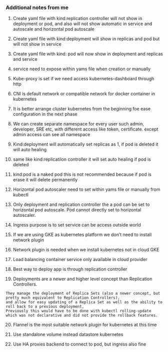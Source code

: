 ### Additional notes from me


1. Create yaml file  with kind:replication controller will not show in deployment or pod, and also will not show automatic in service and autoscale and horizontal pod autoscale 

2. Create yaml file with kind:deployment will show in replicas and pod but will not show in service

3. Create yaml file with kind: pod will now show in deployment and replicas and service

4. service need to expose within yams file when creation or manually

5. Kube-proxy is set if we need access kubernetes-dashboard through http

6. CNI is default network or compatible network for docker container in kubernetes

7. It is better arrange cluster kubernetes from the beginning foe ease configuration in the next phase

8. We can create separate namespace for every user such admin, developer, SRE etc, with different access like token, certificate. except admin access can see all namespace

9. Kind:deployment will automatically set replicas as 1, if pod is deleted it will auto healing

10. same like kind:replicatilon controller it will set auto healing if pod is deleted

11. kind:pod is a naked pod this is not recommended because if pod is erase it will delete permanently

12. Horizontal pod autoscaler need to set within yams file or manually from kubectl

13. Only deployment and replication controller the a pod can be set to horizontal pod autoscale. Pod cannot directly set to   horizontal autoscaler.

14. Ingress purpose is to set service can be access outside world

15. If we are using GKE as kubernetes platform we don’t need to install network plugin

16. Network plugin is needed when we install kubernetes not in cloud GKE

17. Load balancing container service only available in cloud provider

18. Best way to deploy app is through replication controller

19. Deployments are a newer and higher level concept than Replication Controllers. 

```shell
They manage the deployment of Replica Sets (also a newer concept, but pretty much equivalent to Replication Controllers), 
and allow for easy updating of a Replica Set as well as the ability to roll back to a previous deployment, 
Previously this would have to be done with kubectl rolling-update which was not declarative and did not provide the rollback features.
```

20. Flannel is the most suitable network plugin for kubernetes at this time

21. Use standalone volume instead datastore kubernetes

22. Use HA proxies backend to connect to pod, but ingress also fine
